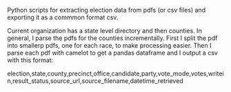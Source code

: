 Python scripts for extracting election data from pdfs (or csv files) and exporting it as a commmon format csv.  

Current organization has a state level directory and then counties. In general, I parse the pdfs for the counties incrementally. First I split the pdf into smallerp pdfs, one for each race, to make processing easier. Then I parse each pdf with camelot to get a pandas dataframe and I output a csv with this format:

election,state,county,precinct,office,candidate,party,vote_mode,votes,writein,result_status,source_url,source_filename,datetime_retrieved

